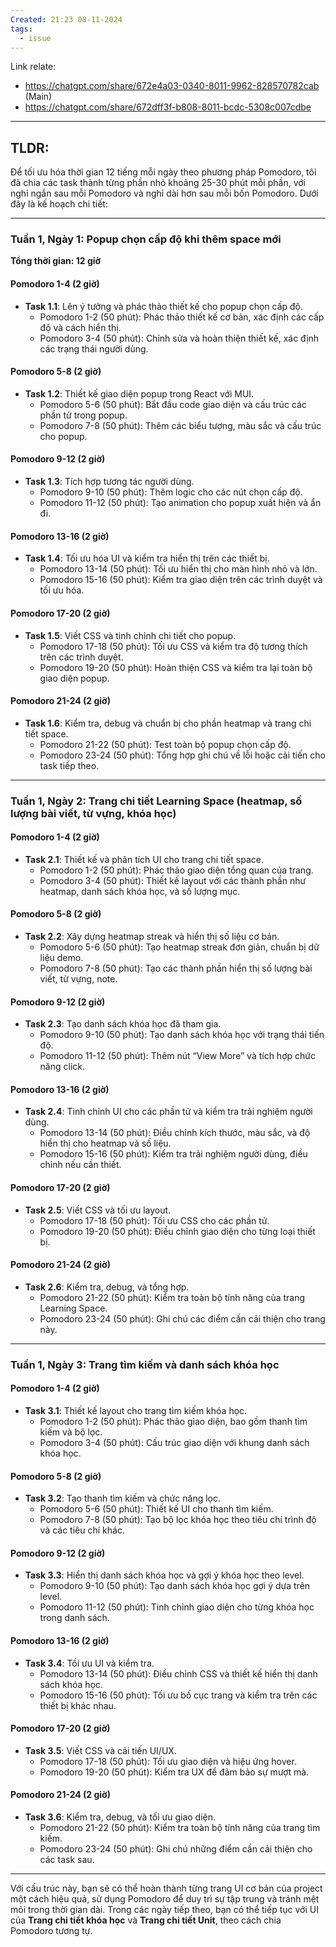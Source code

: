 ```yaml
---
Created: 21:23 08-11-2024
tags:
  - issue
---
```

Link relate:
- https://chatgpt.com/share/672e4a03-0340-8011-9962-828570782cab (Main)
- https://chatgpt.com/share/672dff3f-b808-8011-bcdc-5308c007cdbe

---

TLDR: 
- 
Để tối ưu hóa thời gian 12 tiếng mỗi ngày theo phương pháp Pomodoro, tôi đã chia các task thành từng phần nhỏ khoảng 25-30 phút mỗi phần, với nghỉ ngắn sau mỗi Pomodoro và nghỉ dài hơn sau mỗi bốn Pomodoro. Dưới đây là kế hoạch chi tiết:

---

### **Tuần 1, Ngày 1: Popup chọn cấp độ khi thêm space mới**

**Tổng thời gian: 12 giờ**

#### **Pomodoro 1-4 (2 giờ)**
- **Task 1.1**: Lên ý tưởng và phác thảo thiết kế cho popup chọn cấp độ.
  - Pomodoro 1-2 (50 phút): Phác thảo thiết kế cơ bản, xác định các cấp độ và cách hiển thị.
  - Pomodoro 3-4 (50 phút): Chỉnh sửa và hoàn thiện thiết kế, xác định các trạng thái người dùng.

#### **Pomodoro 5-8 (2 giờ)**
- **Task 1.2**: Thiết kế giao diện popup trong React với MUI.
  - Pomodoro 5-6 (50 phút): Bắt đầu code giao diện và cấu trúc các phần tử trong popup.
  - Pomodoro 7-8 (50 phút): Thêm các biểu tượng, màu sắc và cấu trúc cho popup.

#### **Pomodoro 9-12 (2 giờ)**
- **Task 1.3**: Tích hợp tương tác người dùng.
  - Pomodoro 9-10 (50 phút): Thêm logic cho các nút chọn cấp độ.
  - Pomodoro 11-12 (50 phút): Tạo animation cho popup xuất hiện và ẩn đi.

#### **Pomodoro 13-16 (2 giờ)**
- **Task 1.4**: Tối ưu hóa UI và kiểm tra hiển thị trên các thiết bị.
  - Pomodoro 13-14 (50 phút): Tối ưu hiển thị cho màn hình nhỏ và lớn.
  - Pomodoro 15-16 (50 phút): Kiểm tra giao diện trên các trình duyệt và tối ưu hóa.

#### **Pomodoro 17-20 (2 giờ)**
- **Task 1.5**: Viết CSS và tinh chỉnh chi tiết cho popup.
  - Pomodoro 17-18 (50 phút): Tối ưu CSS và kiểm tra độ tương thích trên các trình duyệt.
  - Pomodoro 19-20 (50 phút): Hoàn thiện CSS và kiểm tra lại toàn bộ giao diện popup.

#### **Pomodoro 21-24 (2 giờ)**
- **Task 1.6**: Kiểm tra, debug và chuẩn bị cho phần heatmap và trang chi tiết space.
  - Pomodoro 21-22 (50 phút): Test toàn bộ popup chọn cấp độ.
  - Pomodoro 23-24 (50 phút): Tổng hợp ghi chú về lỗi hoặc cải tiến cho task tiếp theo.

---

### **Tuần 1, Ngày 2: Trang chi tiết Learning Space (heatmap, số lượng bài viết, từ vựng, khóa học)**

#### **Pomodoro 1-4 (2 giờ)**
- **Task 2.1**: Thiết kế và phân tích UI cho trang chi tiết space.
  - Pomodoro 1-2 (50 phút): Phác thảo giao diện tổng quan của trang.
  - Pomodoro 3-4 (50 phút): Thiết kế layout với các thành phần như heatmap, danh sách khóa học, và số lượng mục.

#### **Pomodoro 5-8 (2 giờ)**
- **Task 2.2**: Xây dựng heatmap streak và hiển thị số liệu cơ bản.
  - Pomodoro 5-6 (50 phút): Tạo heatmap streak đơn giản, chuẩn bị dữ liệu demo.
  - Pomodoro 7-8 (50 phút): Tạo các thành phần hiển thị số lượng bài viết, từ vựng, note.

#### **Pomodoro 9-12 (2 giờ)**
- **Task 2.3**: Tạo danh sách khóa học đã tham gia.
  - Pomodoro 9-10 (50 phút): Tạo danh sách khóa học với trạng thái tiến độ.
  - Pomodoro 11-12 (50 phút): Thêm nút “View More” và tích hợp chức năng click.

#### **Pomodoro 13-16 (2 giờ)**
- **Task 2.4**: Tinh chỉnh UI cho các phần tử và kiểm tra trải nghiệm người dùng.
  - Pomodoro 13-14 (50 phút): Điều chỉnh kích thước, màu sắc, và độ hiển thị cho heatmap và số liệu.
  - Pomodoro 15-16 (50 phút): Kiểm tra trải nghiệm người dùng, điều chỉnh nếu cần thiết.

#### **Pomodoro 17-20 (2 giờ)**
- **Task 2.5**: Viết CSS và tối ưu layout.
  - Pomodoro 17-18 (50 phút): Tối ưu CSS cho các phần tử.
  - Pomodoro 19-20 (50 phút): Điều chỉnh giao diện cho từng loại thiết bị.

#### **Pomodoro 21-24 (2 giờ)**
- **Task 2.6**: Kiểm tra, debug, và tổng hợp.
  - Pomodoro 21-22 (50 phút): Kiểm tra toàn bộ tính năng của trang Learning Space.
  - Pomodoro 23-24 (50 phút): Ghi chú các điểm cần cải thiện cho trang này.

---

### **Tuần 1, Ngày 3: Trang tìm kiếm và danh sách khóa học**

#### **Pomodoro 1-4 (2 giờ)**
- **Task 3.1**: Thiết kế layout cho trang tìm kiếm khóa học.
  - Pomodoro 1-2 (50 phút): Phác thảo giao diện, bao gồm thanh tìm kiếm và bộ lọc.
  - Pomodoro 3-4 (50 phút): Cấu trúc giao diện với khung danh sách khóa học.

#### **Pomodoro 5-8 (2 giờ)**
- **Task 3.2**: Tạo thanh tìm kiếm và chức năng lọc.
  - Pomodoro 5-6 (50 phút): Thiết kế UI cho thanh tìm kiếm.
  - Pomodoro 7-8 (50 phút): Tạo bộ lọc khóa học theo tiêu chí trình độ và các tiêu chí khác.

#### **Pomodoro 9-12 (2 giờ)**
- **Task 3.3**: Hiển thị danh sách khóa học và gợi ý khóa học theo level.
  - Pomodoro 9-10 (50 phút): Tạo danh sách khóa học gợi ý dựa trên level.
  - Pomodoro 11-12 (50 phút): Tinh chỉnh giao diện cho từng khóa học trong danh sách.

#### **Pomodoro 13-16 (2 giờ)**
- **Task 3.4**: Tối ưu UI và kiểm tra.
  - Pomodoro 13-14 (50 phút): Điều chỉnh CSS và thiết kế hiển thị danh sách khóa học.
  - Pomodoro 15-16 (50 phút): Tối ưu bố cục trang và kiểm tra trên các thiết bị khác nhau.

#### **Pomodoro 17-20 (2 giờ)**
- **Task 3.5**: Viết CSS và cải tiến UI/UX.
  - Pomodoro 17-18 (50 phút): Tối ưu giao diện và hiệu ứng hover.
  - Pomodoro 19-20 (50 phút): Kiểm tra UX để đảm bảo sự mượt mà.

#### **Pomodoro 21-24 (2 giờ)**
- **Task 3.6**: Kiểm tra, debug, và tối ưu giao diện.
  - Pomodoro 21-22 (50 phút): Kiểm tra toàn bộ tính năng của trang tìm kiếm.
  - Pomodoro 23-24 (50 phút): Ghi chú những điểm cần cải thiện cho các task sau.

---

Với cấu trúc này, bạn sẽ có thể hoàn thành từng trang UI cơ bản của project một cách hiệu quả, sử dụng Pomodoro để duy trì sự tập trung và tránh mệt mỏi trong thời gian dài. Trong các ngày tiếp theo, bạn có thể tiếp tục với UI của **Trang chi tiết khóa học** và **Trang chi tiết Unit**, theo cách chia Pomodoro tương tự.